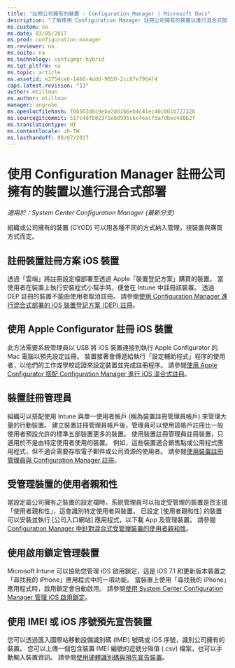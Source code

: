 ```yaml
---
title: "註冊公司擁有的裝置 - Configuration Manager | Microsoft Docs"
description: "了解使用 Configuration Manager 註冊公司擁有的裝置以進行混合式部署的不同方法。"
ms.custom: na
ms.date: 03/05/2017
ms.prod: configuration-manager
ms.reviewer: na
ms.suite: na
ms.technology: configmgr-hybrid
ms.tgt_pltfrm: na
ms.topic: article
ms.assetid: e2754ce6-1460-4ddd-9050-2cc87e7964f4
caps.latest.revision: "13"
author: mtillman
ms.author: mtillman
manager: angrobe
ms.openlocfilehash: f0b503d8c9eba2dd1b6eb4c41ec40c001b727326
ms.sourcegitcommit: 51fc48fb023f1e8d995c6c4eacfda7dbec4d0b2f
ms.translationtype: HT
ms.contentlocale: zh-TW
ms.lasthandoff: 08/07/2017
---
```

# <a name="enroll-company-owned-devices-for-hybrid-deployments-with-configuration-manager"></a>使用 Configuration Manager 註冊公司擁有的裝置以進行混合式部署

*適用於：System Center Configuration Manager (最新分支)*

組織或公司擁有的裝置 (CYOD) 可以用各種不同的方式納入管理，視裝置與購買方式而定。  

## <a name="enroll-device-enrollment-program-ios-devices"></a>註冊裝置註冊方案 iOS 裝置  
 透過「雲端」將註冊設定檔部署至透過 Apple「裝置登記方案」購買的裝置。 當使用者在裝置上執行安裝程式小幫手時，便會在 Intune 中註冊該裝置。  透過 DEP 註冊的裝置不能由使用者取消註冊。 請參閱[使用 Configuration Manager 進行混合式部署的 iOS 裝置登記方案 (DEP) 註冊](../../mdm/deploy-use/ios-device-enrollment-program-for-hybrid.md)。  

## <a name="enroll-ios-devices-with-apple-configurator"></a>使用 Apple Configurator 註冊 iOS 裝置  
 此方法需要系統管理員以 USB 將 iOS 裝置連接到執行 Apple Configurator 的 Mac 電腦以預先設定註冊。 裝置接著會傳遞給執行「設定輔助程式」程序的使用者，以他們的工作或學校認證來設定裝置並完成註冊程序。 請參閱[使用 Apple Configurator 搭配 Configuration Manager 進行 iOS 混合式註冊](../../mdm/deploy-use/ios-hybrid-enrollment-using-apple-configurator.md)。  

## <a name="device-enrollment-manager"></a>裝置註冊管理員  
 組織可以搭配使用 Intune 與單一使用者帳戶 (稱為裝置註冊管理員帳戶) 來管理大量的行動裝置。 建立裝置註冊管理員帳戶後，管理員可以使用該帳戶註冊比一般使用者預設允許的標準五部裝置更多的裝置。 使用裝置註冊管理員註冊裝置，只適用於不是由特定使用者使用的裝置。 例如，這些裝置適合銷售點或公用程式應用程式，但不適合需要存取電子郵件或公司資源的使用者。 請參閱[使用裝置註冊管理員與 Configuration Manager 註冊](../../mdm/deploy-use/enroll-devices-with-device-enrollment-manager.md)。  

## <a name="user-affinity-for-managed-devices"></a>受管理裝置的使用者親和性  
 當設定屬公司擁有之裝置的設定檔時，系統管理員可以指定受管理的裝置是否支援「使用者親和性」，這會識別特定使用者與裝置。 已設定 [使用者親和性] 的裝置可以安裝並執行 [公司入口網站] 應用程式，以下載 App 及管理裝置。 請參閱 [Configuration Manager 中針對混合式受管理裝置的使用者親和性](../../mdm/deploy-use/user-affinity-for-hybrid-managed-devices.md)。  

## <a name="manage-devices-with-activation-lock"></a>使用啟用鎖定管理裝置  
 Microsoft Intune 可以協助您管理 iOS 啟用鎖定，這是 iOS 7.1 和更新版本裝置之「尋找我的 iPhone」應用程式中的一項功能。 當裝置上使用「尋找我的 iPhone」應用程式時，啟用鎖定會自動啟用。 請參閱[使用 System Center Configuration Manager 管理 iOS 啟用鎖定](../../mdm/deploy-use/manage-ios-activation-lock.md)。

 ## <a name="predeclare-devices-with-imei-or-ios-serial-numbers"></a>使用 IMEI 或 iOS 序號預先宣告裝置

您可以透過匯入國際站移動設備識別碼 (IMEI) 號碼或 iOS 序號，識別公司擁有的裝置。 您可以上傳一個包含裝置 IMEI 編號的逗號分隔值 (.csv) 檔案，也可以手動輸入裝置資訊。  請參閱[使用硬體識別碼與預先宣告裝置](../../mdm/deploy-use/predeclare-devices-with-hardware-id.md)。
